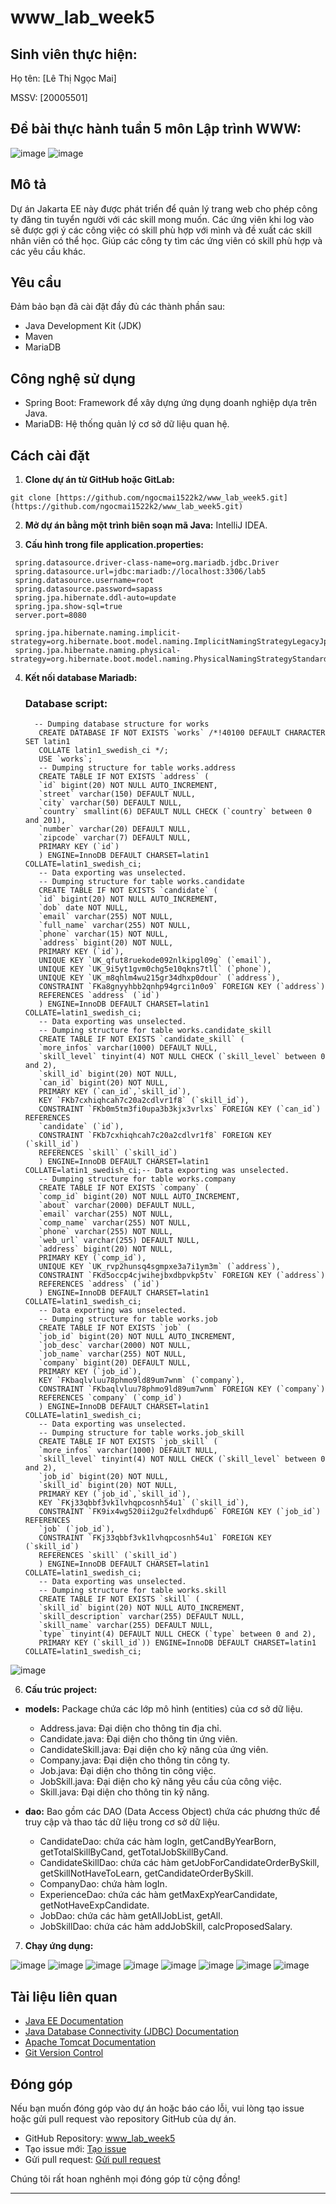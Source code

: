 # www_lab_week5
## Sinh viên thực hiện:

Họ tên: [Lê Thị Ngọc Mai]

MSSV: [20005501]

## Đề bài thực hành tuần 5 môn Lập trình WWW:
![image](https://github.com/ngocmai1522k2/www_lab_week5/assets/144517477/2e6acd51-3b32-4c02-8e66-ae69377d016d)
![image](https://github.com/ngocmai1522k2/www_lab_week5/assets/144517477/b7eeb710-beb2-4f27-af48-655f93a639f5)


## Mô tả

Dự án Jakarta EE này được phát triển để quản lý  trang web cho phép công ty đăng tin tuyển người với các skill mong muốn. Các ứng viên khi log vào sẽ được gợi ý các công việc có skill phù hợp với mình và đề xuất các skill nhân viên có thể học. Giúp các công ty tìm các ứng viên có skill phù hợp và các yêu cầu khác.

## Yêu cầu

Đảm bảo bạn đã cài đặt đầy đủ các thành phần sau:
- Java Development Kit (JDK)
- Maven
- MariaDB

## Công nghệ sử dụng

- Spring Boot: Framework để xây dựng ứng dụng doanh nghiệp dựa trên Java.
- MariaDB: Hệ thống quản lý cơ sở dữ liệu quan hệ.

## Cách cài đặt

1. **Clone dự án từ GitHub hoặc GitLab:**

```
git clone [https://github.com/ngocmai1522k2/www_lab_week5.git](https://github.com/ngocmai1522k2/www_lab_week5.git)
```

2. **Mở dự án bằng một trình biên soạn mã Java:** IntelliJ IDEA.

3. **Cấu hình trong file application.properties:**
 ```
  spring.datasource.driver-class-name=org.mariadb.jdbc.Driver
  spring.datasource.url=jdbc:mariadb://localhost:3306/lab5
  spring.datasource.username=root
  spring.datasource.password=sapass
  spring.jpa.hibernate.ddl-auto=update
  spring.jpa.show-sql=true
  server.port=8080
  
  spring.jpa.hibernate.naming.implicit-strategy=org.hibernate.boot.model.naming.ImplicitNamingStrategyLegacyJpaImpl
  spring.jpa.hibernate.naming.physical-strategy=org.hibernate.boot.model.naming.PhysicalNamingStrategyStandardImpl
  ```
4. **Kết nối database Mariadb:**
   ### Database script:
   ```
     -- Dumping database structure for works
      CREATE DATABASE IF NOT EXISTS `works` /*!40100 DEFAULT CHARACTER SET latin1
      COLLATE latin1_swedish_ci */;
      USE `works`;
      -- Dumping structure for table works.address
      CREATE TABLE IF NOT EXISTS `address` (
      `id` bigint(20) NOT NULL AUTO_INCREMENT,
      `street` varchar(150) DEFAULT NULL,
      `city` varchar(50) DEFAULT NULL,
      `country` smallint(6) DEFAULT NULL CHECK (`country` between 0 and 201),
      `number` varchar(20) DEFAULT NULL,
      `zipcode` varchar(7) DEFAULT NULL,
      PRIMARY KEY (`id`)
      ) ENGINE=InnoDB DEFAULT CHARSET=latin1 COLLATE=latin1_swedish_ci;
      -- Data exporting was unselected.
      -- Dumping structure for table works.candidate
      CREATE TABLE IF NOT EXISTS `candidate` (
      `id` bigint(20) NOT NULL AUTO_INCREMENT,
      `dob` date NOT NULL,
      `email` varchar(255) NOT NULL,
      `full_name` varchar(255) NOT NULL,
      `phone` varchar(15) NOT NULL,
      `address` bigint(20) NOT NULL,
      PRIMARY KEY (`id`),
      UNIQUE KEY `UK_qfut8ruekode092nlkipgl09g` (`email`),
      UNIQUE KEY `UK_9i5yt1gvm0chg5e10qkns7tll` (`phone`),
      UNIQUE KEY `UK_m8qhlm4wu215gr34dhxp0dour` (`address`),
      CONSTRAINT `FKa8gnyyhbb2qnhp94grci1n0o9` FOREIGN KEY (`address`)
      REFERENCES `address` (`id`)
      ) ENGINE=InnoDB DEFAULT CHARSET=latin1 COLLATE=latin1_swedish_ci;
      -- Data exporting was unselected.
      -- Dumping structure for table works.candidate_skill
      CREATE TABLE IF NOT EXISTS `candidate_skill` (
      `more_infos` varchar(1000) DEFAULT NULL,
      `skill_level` tinyint(4) NOT NULL CHECK (`skill_level` between 0 and 2),
      `skill_id` bigint(20) NOT NULL,
      `can_id` bigint(20) NOT NULL,
      PRIMARY KEY (`can_id`,`skill_id`),
      KEY `FKb7cxhiqhcah7c20a2cdlvr1f8` (`skill_id`),
      CONSTRAINT `FKb0m5tm3fi0upa3b3kjx3vrlxs` FOREIGN KEY (`can_id`) REFERENCES
      `candidate` (`id`),
      CONSTRAINT `FKb7cxhiqhcah7c20a2cdlvr1f8` FOREIGN KEY (`skill_id`)
      REFERENCES `skill` (`skill_id`)
      ) ENGINE=InnoDB DEFAULT CHARSET=latin1 COLLATE=latin1_swedish_ci;-- Data exporting was unselected.
      -- Dumping structure for table works.company
      CREATE TABLE IF NOT EXISTS `company` (
      `comp_id` bigint(20) NOT NULL AUTO_INCREMENT,
      `about` varchar(2000) DEFAULT NULL,
      `email` varchar(255) NOT NULL,
      `comp_name` varchar(255) NOT NULL,
      `phone` varchar(255) NOT NULL,
      `web_url` varchar(255) DEFAULT NULL,
      `address` bigint(20) NOT NULL,
      PRIMARY KEY (`comp_id`),
      UNIQUE KEY `UK_rvp2hunsq4sgmpxe3a7i1ym3m` (`address`),
      CONSTRAINT `FKd5occp4cjwihejbxdbpvkp5tv` FOREIGN KEY (`address`)
      REFERENCES `address` (`id`)
      ) ENGINE=InnoDB DEFAULT CHARSET=latin1 COLLATE=latin1_swedish_ci;
      -- Data exporting was unselected.
      -- Dumping structure for table works.job
      CREATE TABLE IF NOT EXISTS `job` (
      `job_id` bigint(20) NOT NULL AUTO_INCREMENT,
      `job_desc` varchar(2000) NOT NULL,
      `job_name` varchar(255) NOT NULL,
      `company` bigint(20) DEFAULT NULL,
      PRIMARY KEY (`job_id`),
      KEY `FKbaqlvluu78phmo9ld89um7wnm` (`company`),
      CONSTRAINT `FKbaqlvluu78phmo9ld89um7wnm` FOREIGN KEY (`company`)
      REFERENCES `company` (`comp_id`)
      ) ENGINE=InnoDB DEFAULT CHARSET=latin1 COLLATE=latin1_swedish_ci;
      -- Data exporting was unselected.
      -- Dumping structure for table works.job_skill
      CREATE TABLE IF NOT EXISTS `job_skill` (
      `more_infos` varchar(1000) DEFAULT NULL,
      `skill_level` tinyint(4) NOT NULL CHECK (`skill_level` between 0 and 2),
      `job_id` bigint(20) NOT NULL,
      `skill_id` bigint(20) NOT NULL,
      PRIMARY KEY (`job_id`,`skill_id`),
      KEY `FKj33qbbf3vk1lvhqpcosnh54u1` (`skill_id`),
      CONSTRAINT `FK9ix4wg520ii2gu2felxdhdup6` FOREIGN KEY (`job_id`) REFERENCES
      `job` (`job_id`),
      CONSTRAINT `FKj33qbbf3vk1lvhqpcosnh54u1` FOREIGN KEY (`skill_id`)
      REFERENCES `skill` (`skill_id`)
      ) ENGINE=InnoDB DEFAULT CHARSET=latin1 COLLATE=latin1_swedish_ci;
      -- Data exporting was unselected.
      -- Dumping structure for table works.skill
      CREATE TABLE IF NOT EXISTS `skill` (
      `skill_id` bigint(20) NOT NULL AUTO_INCREMENT,
      `skill_description` varchar(255) DEFAULT NULL,
      `skill_name` varchar(255) DEFAULT NULL,
      `type` tinyint(4) DEFAULT NULL CHECK (`type` between 0 and 2),
      PRIMARY KEY (`skill_id`)) ENGINE=InnoDB DEFAULT CHARSET=latin1 COLLATE=latin1_swedish_ci;
   ```
![image](https://github.com/ngocmai1522k2/www_lab_week5/assets/144517477/285f1223-e045-4f06-8e58-4eca94481a2a)

6. **Cấu trúc project:**
  - **models:** Package chứa các lớp mô hình (entities) của cơ sở dữ liệu.

    + Address.java: Đại diện cho thông tin địa chỉ.
    + Candidate.java: Đại diện cho thông tin ứng viên.
    + CandidateSkill.java: Đại diện cho kỹ năng của ứng viên.
    + Company.java: Đại diện cho thông tin công ty.
    + Job.java: Đại diện cho thông tin công việc.
    + JobSkill.java: Đại diện cho kỹ năng yêu cầu của công việc.
    + Skill.java: Đại diện cho thông tin kỹ năng.

 - **dao:** Bao gồm các DAO (Data Access Object) chứa các phương thức để truy cập và thao tác dữ liệu trong cơ sở dữ liệu.
    + CandidateDao: chứa các hàm logIn, getCandByYearBorn, getTotalSkillByCand, getTotalJobSkillByCand.
    + CandidateSkillDao: chứa các hàm getJobForCandidateOrderBySkill, getSkillNotHaveToLearn, getCandidateOrderBySkill.
    + CompanyDao: chứa hàm logIn.
    + ExperienceDao: chứa các hàm getMaxExpYearCandidate, getNotHaveExpCandidate.
    + JobDao: chứa các hàm getAllJobList, getAll.
    + JobSkillDao: chứa các hàm addJobSkill, calcProposedSalary.
7. **Chạy ứng dụng:**

![image](https://github.com/ngocmai1522k2/www_lab_week5/assets/144517477/4f3424a2-ef8b-40ef-a05f-3dbec5f223af)
![image](https://github.com/ngocmai1522k2/www_lab_week5/assets/144517477/096ef70a-454d-4609-be8e-83d22b4513f9)
![image](https://github.com/ngocmai1522k2/www_lab_week5/assets/144517477/39522272-888b-4cd9-87aa-8b648d403970)
![image](https://github.com/ngocmai1522k2/www_lab_week5/assets/144517477/8a312173-06b2-4fc8-acff-10db8efeaa2e)
![image](https://github.com/ngocmai1522k2/www_lab_week5/assets/144517477/90351578-5afb-4545-89fe-cc4c0b5e98c7)
![image](https://github.com/ngocmai1522k2/www_lab_week5/assets/144517477/2084f985-9dbc-44d9-879b-31c9e01a4a01)
![image](https://github.com/ngocmai1522k2/www_lab_week5/assets/144517477/87883ce0-0416-4684-9f5a-dd3fdcc84e37)
![image](https://github.com/ngocmai1522k2/www_lab_week5/assets/144517477/c773ba45-bf2e-408b-b27a-df5f54756457)




## Tài liệu liên quan

- [Java EE Documentation](https://javaee.github.io/javaee-spec/)
- [Java Database Connectivity (JDBC) Documentation](https://docs.oracle.com/en/java/javase/16/docs/api/java.sql/java/sql/package-summary.html)
- [Apache Tomcat Documentation](https://tomcat.apache.org/tomcat-9.0-doc/index.html)
- [Git Version Control](https://git-scm.com/book/en/v2)


## Đóng góp

Nếu bạn muốn đóng góp vào dự án hoặc báo cáo lỗi, vui lòng tạo issue hoặc gửi pull request vào repository GitHub của dự án.

- GitHub Repository: [www_lab_week5](https://github.com/ngocmai1522k2/www_lab_week5)
- Tạo issue mới: [Tạo issue](https://github.com/ngocmai1522k2/www_lab_week5/issues/new)
- Gửi pull request: [Gửi pull request](https://github.com/ngocmai1522k2/www_lab_week5/compare)

Chúng tôi rất hoan nghênh mọi đóng góp từ cộng đồng!

---
